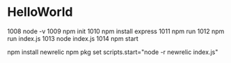 # HelloWorld

1008 node -v
1009 npm init
1010 npm install express
1011 npm run
1012 npm run index.js
1013 node index.js
1014 npm start

npm install newrelic
npm pkg set scripts.start="node -r newrelic index.js"
